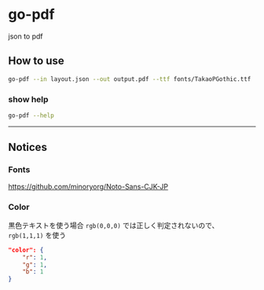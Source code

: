 # go-pdf

json to pdf

## How to use

```bash
go-pdf --in layout.json --out output.pdf --ttf fonts/TakaoPGothic.ttf

```

### show help

```bash
go-pdf --help
```

---

## Notices

### Fonts

https://github.com/minoryorg/Noto-Sans-CJK-JP

### Color

黒色テキストを使う場合 `rgb(0,0,0)` では正しく判定されないので、 `rgb(1,1,1)` を使う

```json
"color": {
    "r": 1,
    "g": 1,
    "b": 1
}
```